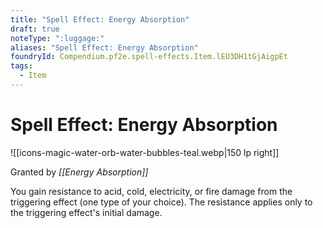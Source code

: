 ```yaml
---
title: "Spell Effect: Energy Absorption"
draft: true
noteType: ":luggage:"
aliases: "Spell Effect: Energy Absorption"
foundryId: Compendium.pf2e.spell-effects.Item.lEU3DH1tGjAigpEt
tags:
  - Item
---
```


# Spell Effect: Energy Absorption
![[icons-magic-water-orb-water-bubbles-teal.webp|150 lp right]]

Granted by _[[Energy Absorption]]_

You gain resistance to acid, cold, electricity, or fire damage from the triggering effect (one type of your choice). The resistance applies only to the triggering effect's initial damage.
